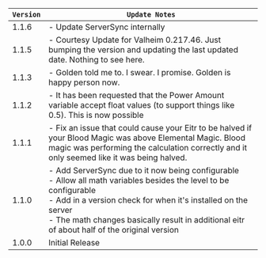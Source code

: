 | `Version` | `Update Notes`                                                                                                                                                                                                                                                                            |
|-----------|-------------------------------------------------------------------------------------------------------------------------------------------------------------------------------------------------------------------------------------------------------------------------------------------|
| 1.1.6     | - Update ServerSync internally                                                                                                                                                                                                                                                            |
| 1.1.5     | - Courtesy Update for Valheim 0.217.46. Just bumping the version and updating the last updated date. Nothing to see here.                                                                                                                                                                 |
| 1.1.3     | - Golden told me to. I swear. I promise. Golden is happy person now.                                                                                                                                                                                                                      |
| 1.1.2     | - It has been requested that the Power Amount variable accept float values (to support things like 0.5). This is now possible                                                                                                                                                             |
| 1.1.1     | - Fix an issue that could cause your Eitr to be halved if your Blood Magic was above Elemental Magic. Blood magic was performing the calculation correctly and it only seemed like it was being halved.                                                                                   |
| 1.1.0     | - Add ServerSync due to it now being configurable<br/>- Allow all math variables besides the level to be configurable<br/>- Add in a version check for when it's installed on the server<br/>- The math changes basically result in additional eitr of about half of the original version |
| 1.0.0     | Initial Release                                                                                                                                                                                                                                                                           |
